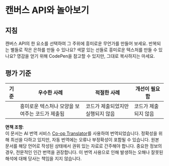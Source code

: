<!--
CO_OP_TRANSLATOR_METADATA:
{
  "original_hash": "ca1cf78a4c60df77ab32a154ec024d7f",
  "translation_date": "2025-08-23T23:00:22+00:00",
  "source_file": "6-space-game/2-drawing-to-canvas/assignment.md",
  "language_code": "ko"
}
-->
# 캔버스 API와 놀아보기

## 지침

캔버스 API의 한 요소를 선택하여 그 주위에 흥미로운 무언가를 만들어 보세요. 반복되는 별들로 작은 은하를 만들 수 있나요? 색깔 있는 선들로 흥미로운 텍스처를 만들 수 있나요? 영감을 얻기 위해 CodePen을 참고할 수 있지만, 그대로 복사하지는 마세요.

## 평가 기준

| 기준      | 우수한 사례                                              | 적절한 사례                        | 개선이 필요함         |
| --------- | -------------------------------------------------------- | ---------------------------------- | --------------------- |
|           | 흥미로운 텍스처나 모양을 보여주는 코드가 제출됨          | 코드가 제출되었지만 실행되지 않음 | 코드가 제출되지 않음 |

**면책 조항**:  
이 문서는 AI 번역 서비스 [Co-op Translator](https://github.com/Azure/co-op-translator)를 사용하여 번역되었습니다. 정확성을 위해 최선을 다하고 있지만, 자동 번역에는 오류나 부정확성이 포함될 수 있습니다. 원본 문서를 해당 언어로 작성된 상태에서 권위 있는 자료로 간주해야 합니다. 중요한 정보의 경우, 전문적인 인간 번역을 권장합니다. 이 번역 사용으로 인해 발생하는 오해나 잘못된 해석에 대해 당사는 책임을 지지 않습니다.
